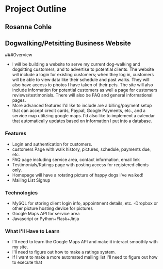 # Project Outline
## Rosanna Cohle

## Dogwalking/Petsitting Business Website

###Overview
- I will be building a website to serve my current dog-walking and dogsitting customers, and to advertise to potential clients. The website will include a login for existing customers; when they log in, customers will be able to view data like their schedule and past walks. They will also have access to photos I have taken of their pets. The site will also include information for potential customers as well a page for customers reviews/testimonials. There will also be FAQ and general informational pages.
- More advanced features I'd like to include are a billing/payment setup that can accept credit cards, Paypal, Google Payments, etc., and a service map utilizing google maps. I'd also like to implement a calendar that automatically updates based on information I put into a database.

### Features
- Login and authentication for customers.
- customers Page with walk history, pictures, schedule, payments due, etc.
- FAQ page including service area, contact information, email link
- Testimonials/Ratings page with posting access for registered clients only.
- Homepage will have a rotating picture of happy dogs I've walked!
- Mailing List Signup

### Technologies
- MySQL for storing client login info, appointment details, etc.
 -Dropbox or other picture hosting device for pictures
- Google Maps API for service area
- Javascript or Python+Flask+Jinja

### What I'll Have to Learn
- I'll need to learn the Google Maps API and make it interact smoothly with my site.
- I'll need to figure out how to make a ratings system.
- If I want to make a more automated mailing list I'll need to figure out how to execute that


